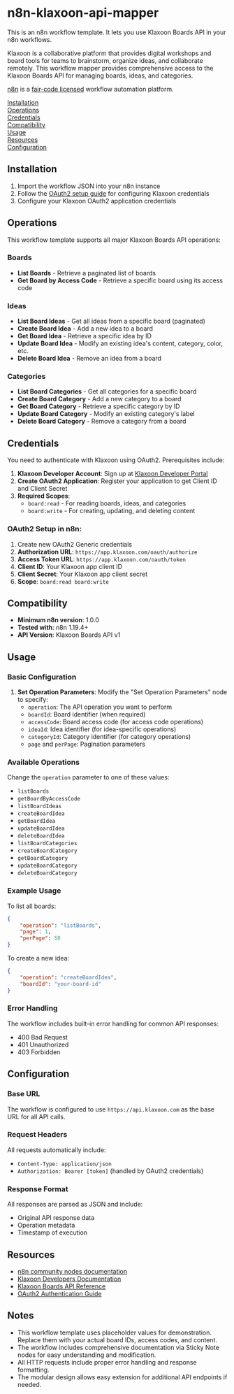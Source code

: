 # n8n-klaxoon-api-mapper

This is an n8n workflow template. It lets you use Klaxoon Boards API in your n8n workflows.

Klaxoon is a collaborative platform that provides digital workshops and board tools for teams to brainstorm, organize ideas, and collaborate remotely. This workflow mapper provides comprehensive access to the Klaxoon Boards API for managing boards, ideas, and categories.

[n8n](https://n8n.io/) is a [fair-code licensed](https://docs.n8n.io/reference/license/) workflow automation platform.

[Installation](#installation)  
[Operations](#operations)  
[Credentials](#credentials)  
[Compatibility](#compatibility)  
[Usage](#usage)  
[Resources](#resources)  
[Configuration](#configuration)

## Installation

1. Import the workflow JSON into your n8n instance
2. Follow the [OAuth2 setup guide](https://docs.n8n.io/integrations/builtin/credentials/oauth2/) for configuring Klaxoon credentials
3. Configure your Klaxoon OAuth2 application credentials

## Operations

This workflow template supports all major Klaxoon Boards API operations:

### Boards

- **List Boards** - Retrieve a paginated list of boards
- **Get Board by Access Code** - Retrieve a specific board using its access code

### Ideas

- **List Board Ideas** - Get all ideas from a specific board (paginated)
- **Create Board Idea** - Add a new idea to a board
- **Get Board Idea** - Retrieve a specific idea by ID
- **Update Board Idea** - Modify an existing idea's content, category, color, etc.
- **Delete Board Idea** - Remove an idea from a board

### Categories

- **List Board Categories** - Get all categories for a specific board
- **Create Board Category** - Add a new category to a board
- **Get Board Category** - Retrieve a specific category by ID
- **Update Board Category** - Modify an existing category's label
- **Delete Board Category** - Remove a category from a board

## Credentials

You need to authenticate with Klaxoon using OAuth2. Prerequisites include:

1. **Klaxoon Developer Account**: Sign up at [Klaxoon Developer Portal](https://developers.klaxoon.com)
2. **Create OAuth2 Application**: Register your application to get Client ID and Client Secret
3. **Required Scopes**:
   - `board:read` - For reading boards, ideas, and categories
   - `board:write` - For creating, updating, and deleting content

### OAuth2 Setup in n8n:

1. Create new OAuth2 Generic credentials
2. **Authorization URL**: `https://app.klaxoon.com/oauth/authorize`
3. **Access Token URL**: `https://app.klaxoon.com/oauth/token`
4. **Client ID**: Your Klaxoon app client ID
5. **Client Secret**: Your Klaxoon app client secret
6. **Scope**: `board:read board:write`

## Compatibility

- **Minimum n8n version**: 1.0.0
- **Tested with**: n8n 1.19.4+
- **API Version**: Klaxoon Boards API v1

## Usage

### Basic Configuration

1. **Set Operation Parameters**: Modify the "Set Operation Parameters" node to specify:
   - `operation`: The API operation you want to perform
   - `boardId`: Board identifier (when required)
   - `accessCode`: Board access code (for access code operations)
   - `ideaId`: Idea identifier (for idea-specific operations)
   - `categoryId`: Category identifier (for category operations)
   - `page` and `perPage`: Pagination parameters

### Available Operations

Change the `operation` parameter to one of these values:

- `listBoards`
- `getBoardByAccessCode`
- `listBoardIdeas`
- `createBoardIdea`
- `getBoardIdea`
- `updateBoardIdea`
- `deleteBoardIdea`
- `listBoardCategories`
- `createBoardCategory`
- `getBoardCategory`
- `updateBoardCategory`
- `deleteBoardCategory`

### Example Usage

To list all boards:

```json
{
	"operation": "listBoards",
	"page": 1,
	"perPage": 50
}
```

To create a new idea:

```json
{
	"operation": "createBoardIdea",
	"boardId": "your-board-id"
}
```

### Error Handling

The workflow includes built-in error handling for common API responses:

- 400 Bad Request
- 401 Unauthorized
- 403 Forbidden

## Configuration

### Base URL

The workflow is configured to use `https://api.klaxoon.com` as the base URL for all API calls.

### Request Headers

All requests automatically include:

- `Content-Type: application/json`
- `Authorization: Bearer [token]` (handled by OAuth2 credentials)

### Response Format

All responses are parsed as JSON and include:

- Original API response data
- Operation metadata
- Timestamp of execution

## Resources

- [n8n community nodes documentation](https://docs.n8n.io/integrations/#community-nodes)
- [Klaxoon Developers Documentation](https://developers.klaxoon.com)
- [Klaxoon Boards API Reference](https://developers.klaxoon.com/reference/boards-api)
- [OAuth2 Authentication Guide](https://docs.n8n.io/integrations/builtin/credentials/oauth2/)

## Notes

- This workflow template uses placeholder values for demonstration. Replace them with your actual board IDs, access codes, and content.
- The workflow includes comprehensive documentation via Sticky Note nodes for easy understanding and modification.
- All HTTP requests include proper error handling and response formatting.
- The modular design allows easy extension for additional API endpoints if needed.
